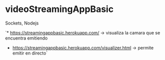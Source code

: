# videoStreamingAppBasic
Sockets, Nodejs

`* https://streamingappbasic.herokuapp.com/ -> visualiza la camara que se encuentra emitiendo
  * https://streamingappbasic.herokuapp.com/visualizer.html -> permite emitir en directo`
